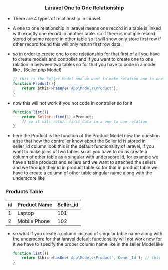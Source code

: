 ### <p align="center">Laravel One to One Relationship</p>
- There are 4 types of relationship in laravel.

- A one to one relationship in laravel means one record in a table is linked with exactly one record in another table. so if there is multiple record stored of same record in other table so it will show only store first row if other record found this will only return first row data,

- so in order to create one to one relationship for that first of all you have to create models and controller and if you want to create one to one relation in between two tables so for that you have to code in a model like , (Seller.php Model)
    ```js
    // this is the Seller Model and we want to make relation one to one with product table 
    function Product(){
        return $this->hasOne('App\Models\Product');
    }
    ```
- now this will not work if you not code in controller so for it
    ```js
    function list(){
        return Seller::find(1)->Product;
        // so it will return first data in a one to one relation
    }
    ```
- here the Product is the function of the Product Model now the question arise that how the controller know about the Seller id is stored in seller_id column look this is the default functionality of laravel, if you want to make joins of two tables so all you have to do as create a column of other table as a singular with underscore id, for example we have a table products and sellers and we want to attached the sellers and we through their id in product table so for that in product table we have to create a column of other table singular name along with the underscore like 

### Products Table

| id | Product Name  | Seller_id |
|----|---------------|-----------|
| 1  | Laptop        | 101       |
| 2  | Mobile Phone  | 102       |

- so what if you create a column instead of singular table name along with the underscore for that laravel default functionality will not work now for it we have to specify the proper column name like in the seller Model like
    ```js
    function list(){
        return $this->hasOne('App\Models\Product','Owner_Id'); // this is the way when you not follow the laravel default way
    }
    ```